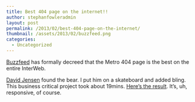 ```yaml
---
title: Best 404 page on the internet!!
author: stephanfowleradmin
layout: post
permalink: /2013/02/best-404-page-on-the-internet/
thumbnail: /assets/2013/02/buzzfeed.png
categories:
  - Uncategorized
---
```


[Buzzfeed][1] has formally decreed that the Metro 404 page is the best on the entire InterWeb. 

[David Jensen][2] found the bear. I put him on a skateboard and added bling. This business critical project took about 19mins. [Here&#8217;s the result][3]. It&#8217;s, uh, responsive, of course.

 [1]: http://www.buzzfeed.com/awesomer/the-best-error-pages-on-the-internet
 [2]: http://www.david-jensen.com/ "David Jensen"
 [3]: http://metro.co.uk/foobar

